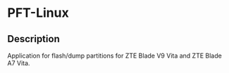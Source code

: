 # PFT-Linux

## Description
Application for flash/dump partitions for ZTE Blade V9 Vita and ZTE Blade A7 Vita.
